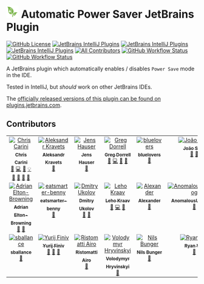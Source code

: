 # <img src="./src/main/resources/META-INF/pluginIcon.svg" width="32" /> Automatic Power Saver JetBrains Plugin

[![GitHub License](https://img.shields.io/github/license/ChrisCarini/jetbrains-auto-power-saver?style=flat-square)](https://github.com/ChrisCarini/jetbrains-auto-power-saver/blob/main/LICENSE)
[![JetBrains IntelliJ Plugins](https://img.shields.io/jetbrains/plugin/v/11941-automatic-power-saver?label=Latest%20Plugin%20Release&style=flat-square)](https://plugins.jetbrains.com/plugin/11941-automatic-power-saver)
[![JetBrains IntelliJ Plugins](https://img.shields.io/jetbrains/plugin/r/rating/11941-automatic-power-saver?style=flat-square)](https://plugins.jetbrains.com/plugin/11941-automatic-power-saver)
[![JetBrains IntelliJ Plugins](https://img.shields.io/jetbrains/plugin/d/11941-automatic-power-saver?style=flat-square)](https://plugins.jetbrains.com/plugin/11941-automatic-power-saver)
[![All Contributors](https://img.shields.io/github/all-contributors/ChrisCarini/jetbrains-auto-power-saver?color=ee8449&style=flat-square)](#contributors)
[![GitHub Workflow Status](https://img.shields.io/github/actions/workflow/status/ChrisCarini/jetbrains-auto-power-saver/build.yml?branch=main&logo=GitHub&style=flat-square)](https://github.com/ChrisCarini/jetbrains-auto-power-saver/actions/workflows/build.yml)
[![GitHub Workflow Status](https://img.shields.io/github/actions/workflow/status/ChrisCarini/jetbrains-auto-power-saver/compatibility.yml?branch=main&label=IntelliJ%20Plugin%20Compatibility&logo=GitHub&style=flat-square)](https://github.com/ChrisCarini/jetbrains-auto-power-saver/actions/workflows/compatibility.yml)

<!-- Plugin description -->
A JetBrains plugin which automatically enables / disables `Power Save` mode in the IDE.
<!-- Plugin description end -->

Tested in IntelliJ, but _should_ work on other JetBrains IDEs.

The [officially released versions of this plugin can be found on plugins.jetbrains.com](https://plugins.jetbrains.com/plugin/11941-automatic-power-saver/).

## Contributors

<!-- ALL-CONTRIBUTORS-LIST:START - Do not remove or modify this section -->
<!-- prettier-ignore-start -->
<!-- markdownlint-disable -->
<table>
  <tbody>
    <tr>
      <td align="center" valign="top" width="14.28%"><a href="https://github.com/ChrisCarini"><img src="https://avatars.githubusercontent.com/u/6374067?v=4?s=100" width="100px;" alt="Chris Carini"/><br /><sub><b>Chris Carini</b></sub></a><br /><a href="#bug-ChrisCarini" title="Bug reports">🐛</a> <a href="#code-ChrisCarini" title="Code">💻</a> <a href="#doc-ChrisCarini" title="Documentation">📖</a> <a href="#example-ChrisCarini" title="Examples">💡</a> <a href="#ideas-ChrisCarini" title="Ideas, Planning, & Feedback">🤔</a> <a href="#maintenance-ChrisCarini" title="Maintenance">🚧</a> <a href="#question-ChrisCarini" title="Answering Questions">💬</a> <a href="#review-ChrisCarini" title="Reviewed Pull Requests">👀</a></td>
      <td align="center" valign="top" width="14.28%"><a href="https://github.com/alexcom"><img src="https://avatars.githubusercontent.com/u/1003570?v=4?s=100" width="100px;" alt="Aleksandr Kravets"/><br /><sub><b>Aleksandr Kravets</b></sub></a><br /><a href="#ideas-alexcom" title="Ideas, Planning, & Feedback">🤔</a></td>
      <td align="center" valign="top" width="14.28%"><a href="https://github.com/keiki85"><img src="https://avatars.githubusercontent.com/u/39191724?v=4?s=100" width="100px;" alt="Jens Hauser"/><br /><sub><b>Jens Hauser</b></sub></a><br /><a href="#question-keiki85" title="Answering Questions">💬</a></td>
      <td align="center" valign="top" width="14.28%"><a href="http://gregd.me"><img src="https://avatars.githubusercontent.com/u/1212907?v=4?s=100" width="100px;" alt="Greg Dorrell"/><br /><sub><b>Greg Dorrell</b></sub></a><br /><a href="#bug-Grogs" title="Bug reports">🐛</a> <a href="#code-Grogs" title="Code">💻</a> <a href="#maintenance-Grogs" title="Maintenance">🚧</a> <a href="#review-Grogs" title="Reviewed Pull Requests">👀</a></td>
      <td align="center" valign="top" width="14.28%"><a href="http://bluelovers.net"><img src="https://avatars.githubusercontent.com/u/167966?v=4?s=100" width="100px;" alt="bluelovers"/><br /><sub><b>bluelovers</b></sub></a><br /><a href="#bug-bluelovers" title="Bug reports">🐛</a></td>
      <td align="center" valign="top" width="14.28%"><a href="https://github.com/Xplouder"><img src="https://avatars.githubusercontent.com/u/2997254?v=4?s=100" width="100px;" alt="João Silva"/><br /><sub><b>João Silva</b></sub></a><br /><a href="#bug-Xplouder" title="Bug reports">🐛</a> <a href="#ideas-Xplouder" title="Ideas, Planning, & Feedback">🤔</a></td>
      <td align="center" valign="top" width="14.28%"><a href="https://linkedin.com/in/allanlaal"><img src="https://avatars.githubusercontent.com/u/740826?v=4?s=100" width="100px;" alt="Allan Laal"/><br /><sub><b>Allan Laal</b></sub></a><br /><a href="#bug-allanlaal" title="Bug reports">🐛</a> <a href="#ideas-allanlaal" title="Ideas, Planning, & Feedback">🤔</a></td>
    </tr>
    <tr>
      <td align="center" valign="top" width="14.28%"><a href="https://github.com/adrianbrowning"><img src="https://avatars.githubusercontent.com/u/2430052?v=4?s=100" width="100px;" alt="Adrian Elton-Browning"/><br /><sub><b>Adrian Elton-Browning</b></sub></a><br /><a href="#bug-adrianbrowning" title="Bug reports">🐛</a> <a href="#userTesting-adrianbrowning" title="User Testing">📓</a></td>
      <td align="center" valign="top" width="14.28%"><a href="https://github.com/eatsmarter-benny"><img src="https://avatars.githubusercontent.com/u/78405000?v=4?s=100" width="100px;" alt="eatsmarter-benny"/><br /><sub><b>eatsmarter-benny</b></sub></a><br /><a href="#bug-eatsmarter-benny" title="Bug reports">🐛</a></td>
      <td align="center" valign="top" width="14.28%"><a href="https://github.com/ukolovda"><img src="https://avatars.githubusercontent.com/u/1921594?v=4?s=100" width="100px;" alt="Dmitry Ukolov"/><br /><sub><b>Dmitry Ukolov</b></sub></a><br /><a href="#bug-ukolovda" title="Bug reports">🐛</a> <a href="#maintenance-ukolovda" title="Maintenance">🚧</a></td>
      <td align="center" valign="top" width="14.28%"><a href="https://conversionready.com"><img src="https://avatars.githubusercontent.com/u/147228?v=4?s=100" width="100px;" alt="Leho Kraav"/><br /><sub><b>Leho Kraav</b></sub></a><br /><a href="#question-lkraav" title="Answering Questions">💬</a> <a href="#code-lkraav" title="Code">💻</a> <a href="#userTesting-lkraav" title="User Testing">📓</a></td>
      <td align="center" valign="top" width="14.28%"><a href="http://sysadmin.su"><img src="https://avatars.githubusercontent.com/u/2513416?v=4?s=100" width="100px;" alt="Alexander"/><br /><sub><b>Alexander</b></sub></a><br /><a href="#bug-mamahtehok" title="Bug reports">🐛</a></td>
      <td align="center" valign="top" width="14.28%"><a href="https://github.com/AnomalousUnderdog"><img src="https://avatars.githubusercontent.com/u/553006?v=4?s=100" width="100px;" alt="AnomalousUnderdog"/><br /><sub><b>AnomalousUnderdog</b></sub></a><br /><a href="#bug-AnomalousUnderdog" title="Bug reports">🐛</a></td>
      <td align="center" valign="top" width="14.28%"><a href="https://github.com/andersodt"><img src="https://avatars.githubusercontent.com/u/1243035?v=4?s=100" width="100px;" alt="Ryan Edward Andersen"/><br /><sub><b>Ryan Edward Andersen</b></sub></a><br /><a href="#bug-andersodt" title="Bug reports">🐛</a></td>
    </tr>
    <tr>
      <td align="center" valign="top" width="14.28%"><a href="https://github.com/sballance"><img src="https://avatars.githubusercontent.com/u/16885530?v=4?s=100" width="100px;" alt="sballance"/><br /><sub><b>sballance</b></sub></a><br /><a href="#maintenance-sballance" title="Maintenance">🚧</a></td>
      <td align="center" valign="top" width="14.28%"><a href="https://finiv.in.ua"><img src="https://avatars.githubusercontent.com/u/3448603?v=4?s=100" width="100px;" alt="Yurij Finiv"/><br /><sub><b>Yurij Finiv</b></sub></a><br /><a href="#bug-CrazyBoy49z" title="Bug reports">🐛</a> <a href="#maintenance-CrazyBoy49z" title="Maintenance">🚧</a> <a href="#userTesting-CrazyBoy49z" title="User Testing">📓</a></td>
      <td align="center" valign="top" width="14.28%"><a href="https://github.com/ristomatti"><img src="https://avatars.githubusercontent.com/u/9029939?v=4?s=100" width="100px;" alt="Ristomatti Airo"/><br /><sub><b>Ristomatti Airo</b></sub></a><br /><a href="#maintenance-ristomatti" title="Maintenance">🚧</a></td>
      <td align="center" valign="top" width="14.28%"><a href="http://hryvinskyi.com"><img src="https://avatars.githubusercontent.com/u/9294098?v=4?s=100" width="100px;" alt="Volodymyr Hryvinskyi"/><br /><sub><b>Volodymyr Hryvinskyi</b></sub></a><br /><a href="#bug-hryvinskyi" title="Bug reports">🐛</a></td>
      <td align="center" valign="top" width="14.28%"><a href="https://www.linkedin.com/in/nilsbunger/"><img src="https://avatars.githubusercontent.com/u/833720?v=4?s=100" width="100px;" alt="Nils Bunger"/><br /><sub><b>Nils Bunger</b></sub></a><br /><a href="#bug-nilsbunger" title="Bug reports">🐛</a></td>
      <td align="center" valign="top" width="14.28%"><a href="https://github.com/ryans233"><img src="https://avatars.githubusercontent.com/u/2986572?v=4?s=100" width="100px;" alt="Ryan Wu"/><br /><sub><b>Ryan Wu</b></sub></a><br /><a href="#bug-ryans233" title="Bug reports">🐛</a></td>
      <td align="center" valign="top" width="14.28%"><a href="https://github.com/rvoitenko"><img src="https://avatars.githubusercontent.com/u/1759348?v=4?s=100" width="100px;" alt="Roman Voitenko"/><br /><sub><b>Roman Voitenko</b></sub></a><br /><a href="#bug-rvoitenko" title="Bug reports">🐛</a> <a href="#research-rvoitenko" title="Research">🔬</a> <a href="#userTesting-rvoitenko" title="User Testing">📓</a></td>
    </tr>
  </tbody>
</table>

<!-- markdownlint-restore -->
<!-- prettier-ignore-end -->

<!-- ALL-CONTRIBUTORS-LIST:END -->
